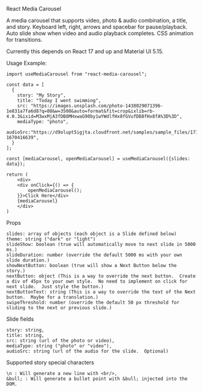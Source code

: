 React Media Carousel

A media carousel that supports video, photo & audio combination, a title, and story.  Keyboard left, right, arrows and spacebar for pause/playback.  Auto slide show when video and audio playback completes.  CSS animation for transitions.

Currently this depends on React 17 and up and Material UI 5.15.

Usage Example:

    import useMediaCarousel from "react-media-carousel";

    const data = [
      {
        story: "My Story",
        title: "Today I went swimming",
        src: "https://images.unsplash.com/photo-1438029071396-1e831a7fa6d8?q=80&w=3500&auto=format&fit=crop&ixlib=rb-4.0.3&ixid=M3wxMjA3fDB8MHxwaG90by1wYWdlfHx8fGVufDB8fHx8fA%3D%3D",
        mediaType: "photo",
        audioSrc:"https://d9olupt5igjta.cloudfront.net/samples/sample_files/171110/2fae439df204976114e6126cca1b7545dbfa9467/mp3/_impact_water.mp3?1670416639",
      }
    ];

    const [mediaCarousel, openMediaCarousel] = useMediaCarousel({slides: data});

    return (
        <div>
        <div onClick={() => {
            openMediaCarousel();
        }}>Click Here</div>
        {mediaCarousel}
        </div>
    )

Props

    slides: array of objects (each object is a Slide defined below)
    theme: string ("dark" or "light")
    slideShow: boolean (true will automatically move to next slide in 5000 ms.)
    slideDuration: number (override the default 5000 ms with your own slide duration.)
    showNextButton: boolean (true will show a Next Button below the story.)
    nextButton: object (This is a way to override the next button.  Create a div of 45px to your own style.  No need to implement on click for next slide.  Just style the button.)
    nextButtonText: string (This is a way to override the text of the Next button.  Maybe for a translation.)
    swipeThreshold: number (override the default 50 px threshold for sliding to the next or previous slide.)

Slide fields

    story: string,
    title: string,
    src: string (url of the photo or video),
    mediaType: string ("photo" or "video"),
    audioSrc: string (url of the audio for the slide.  Optional)

Supported story special characters

    \n : Will generate a new line with <br/>,
    &bull; : Will generate a bullet point with &bull; injected into the DOM. 